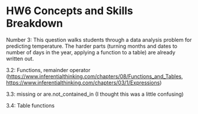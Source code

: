 # HW6 Concepts and Skills Breakdown 
Number 3: This question walks students through a data analysis problem for predicting temperature. The harder parts (turning months and dates to number of days in the year, applying a function to a table) are already written out.

3.2: Functions, remainder operator (https://www.inferentialthinking.com/chapters/08/Functions_and_Tables, https://www.inferentialthinking.com/chapters/03/1/Expressions)

3.3: missing or are.not_contained_in (I thought this was a little confusing)

3.4: Table functions 
